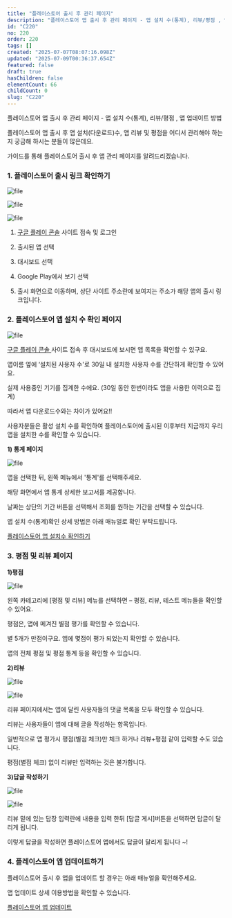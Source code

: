```yaml
---
title: "플레이스토어 출시 후 관리 페이지"
description: "플레이스토어 앱 출시 후 관리 페이지 - 앱 설치 수(통계), 리뷰/평점 , 앱 업데이트 방법    플레이스토어 앱 출시 후 앱 설치(다운로드)수, 앱 리뷰 및 평점을 어디서 관리해야 하는지 궁금해 하시는 분들이 많은데요.  가이드를 통해 플레이스토어 출시 후 앱 관리..."
id: "C220"
no: 220
order: 220
tags: []
created: "2025-07-07T08:07:16.098Z"
updated: "2025-07-09T00:36:37.654Z"
featured: false
draft: true
hasChildren: false
elementCount: 66
childCount: 0
slug: "C220"
---
```


플레이스토어 앱 출시 후 관리 페이지 - 앱 설치 수(통계), 리뷰/평점 , 앱 업데이트 방법



플레이스토어 앱 출시 후 앱 설치(다운로드)수, 앱 리뷰 및 평점을 어디서 관리해야 하는지 궁금해 하시는 분들이 많은데요.

가이드를 통해 플레이스토어 출시 후 앱 관리 페이지를 알려드리겠습니다.



### 1. 플레이스토어 출시 링크 확인하기



![file](/images/73297b0b1631ad3e73c93fd0c69533a8.jpg)

![file](/images/40d1f5be1ea3b808edca05a44d4b845e.jpg)

![file](/images/2c7bd0bee6fd58a80c70410e1502df86.jpg)

1) [구글 플레이 콘솔](https://play.google.com/console/u/0/developers) 사이트 접속 및 로그인

2) 출시된 앱 선택

3) 대시보드 선택

4) Google Play에서 보기 선택

5) 출시 화면으로 이동하며, 상단 사이트 주소란에 보여지는 주소가 해당 앱의 출시 링크입니다.



### 2. 플레이스토어 앱 설치 수 확인 페이지



![file](/images/a86b84285573966c4c3180e833c90a40.jpg)

[구글 플레이 콘솔 ](https://play.google.com/console/u/0/developers)사이트 접속 후 대시보드에 보시면 앱 목록을 확인할 수 있구요.

앱이름 옆에 ‘설치된 사용자 수'로 30일 내 설치한 사용자 수를 간단하게 확인할 수 있어요.

실제 사용중인 기기를 집계한 수에요. (30일 동안 한번이라도 앱을 사용한 이력으로 집계)

따라서 앱 다운로드수와는 차이가 있어요!!

사용자분들은 활성 설치 수를 확인하여 플레이스토어에 출시된 이후부터 지금까지 우리 앱을 설치한 수를 확인할 수 있습니다.



**1) 통계 페이지**

![file](/images/c3a85b0dfd509324a94ab509d03b49f5.jpg)

앱을 선택한 뒤, 왼쪽 메뉴에서 '통계'를 선택해주세요.

해당 화면에서 앱 통계 상세한 보고서를 제공합니다.

날짜는 상단의 기간 버튼을 선택해서 조회를 원하는 기간을 선택할 수 있습니다.



앱 설치 수(통계)확인 상세 방법은 아래 매뉴얼로 확인 부탁드립니다.

[플레이스토어 앱 설치수 확인하기](https://box.eureka.codes/C221)



### 3. 평점 및 리뷰 페이지



**1)평점**

![file](/images/58db2480ce54743f06c99238197fc18f.jpg)

왼쪽 카테고리에 [평점 및 리뷰] 메뉴를 선택하면 – 평점, 리뷰, 테스트 메뉴들을 확인할 수 있어요.

평점은, 앱에 메겨진 별점 평가를 확인할 수 있습니다.

별 5개가 만점이구요. 앱에 몇점이 평가 되었는지 확인할 수 있습니다.

앱의 전체 평점 및 평점 통계 등을 확인할 수 있습니다.



**2)리뷰**

![file](/images/a3335c8b9d51420b174810ecb8ad6b42.jpg)

![file](/images/7ce3520506af8ab8a1875d045ee42c44.jpg)

리뷰 페이지에서는 앱에 달린 사용자들의 댓글 목록을 모두 확인할 수 있습니다.

리뷰는 사용자들이 앱에 대해 글을 작성하는 항목입니다.

일반적으로 앱 평가시 평점(별점 체크)만 체크 하거나 리뷰+평점 같이 입력할 수도 있습니다.

평점(별점 체크) 없이 리뷰만 입력하는 것은 불가합니다.



**3)답글 작성하기**

![file](/images/9dee20f7c0323ef127e409d17991cb90.jpg)

![file](/images/cf1ae542164b6a334293b0436aa6159a.jpg)

리뷰 밑에 있는 답장 입력란에 내용을 입력 한뒤 [답글 게시]버튼을 선택하면 답글이 달리게 됩니다.

이렇게 답글을 작성하면 플레이스토어 앱에서도 답글이 달리게 됩니다 ~!



### 4. 플레이스토어 앱 업데이트하기



플레이스토어 출시 후 앱을 업데이트 할 경우는 아래 매뉴얼을 확인해주세요.

앱 업데이트 상세 이용방법을 확인할 수 있습니다.

[플레이스토어 앱 업데이트](https://box.eureka.codes/C056)
